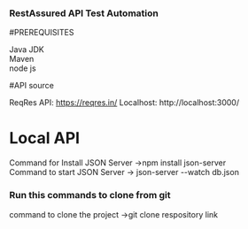 ### RestAssured API Test Automation

#PREREQUISITES

Java JDK <br>
Maven <br>
node js



#API source

ReqRes API: https://reqres.in/
Localhost: http://localhost:3000/


# Local API

Command for Install JSON Server ->npm install json-server <br>
Command to start JSON Server -> json-server --watch db.json



### Run this commands to clone from git

command to clone the project ->git clone respository link
